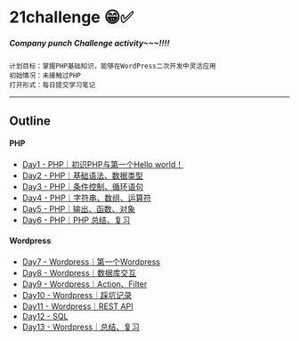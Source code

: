 # 21challenge 😁✅

##### Company punch Challenge activity~~~!!!!


```
计划目标：掌握PHP基础知识，能够在WordPress二次开发中灵活应用
初始情况：未接触过PHP
打开形式：每日提交学习笔记
```

---

## Outline

#### PHP

* [Day1 - PHP｜初识PHP与第一个Hello world！](./Day1/index.md)
* [Day2 - PHP｜基础语法、数据类型](./Day2/index.md)
* [Day3 - PHP｜条件控制、循环语句](./Day3/index.md)
* [Day4 - PHP｜字符串、数组、运算符](./Day4/index.md)
* [Day5 - PHP｜输出、函数、对象](./Day5/index.md)
* [Day6 - PHP｜PHP 总结、复习](./Day6/index.md)
  
#### Wordpress

* [Day7 - Wordpress｜第一个Wordpress](./Day7/index.md)
* [Day8 - Wordpress｜数据库交互](./Day8/index.md)
* [Day9 - Wordpress｜Action、Filter](./Day9/index.md)
* [Day10 - Wordpress｜踩坑记录](./Day10/index.md)
* [Day11 - Wordpress｜REST API](./Day11/index.md)
* [Day12 - SQL](./Day1.md)
* [Day13 - Wordpress｜总结、复习](./Day1.md)
  
  